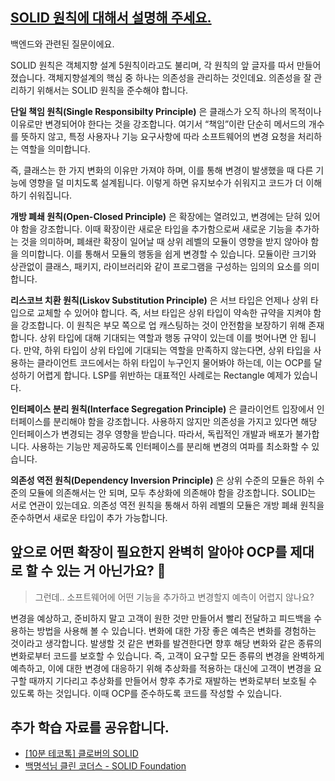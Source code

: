 ## [SOLID 원칙에 대해서 설명해 주세요.](https://www.maeil-mail.kr/question/110)

백엔드와 관련된 질문이에요.

SOLID 원칙은 객체지향 설계 5원칙이라고도 불리며, 각 원칙의 앞 글자를 따서 만들어졌습니다. 객체지향설계의 핵심 중 하나는 의존성을 관리하는 것인데요. 의존성을 잘 관리하기 위해서는 SOLID 원칙을 준수해야 합니다.

**단일 책임 원칙(Single Responsibilty Principle)** 은 클래스가 오직 하나의 목적이나 이유로만 변경되어야 한다는 것을 강조합니다. 여기서 “책임”이란 단순히 메서드의 개수를 뜻하지 않고, 특정 사용자나 기능 요구사항에 따라 소프트웨어의 변경 요청을 처리하는 역할을 의미합니다.

즉, 클래스는 한 가지 변화의 이유만 가져야 하며, 이를 통해 변경이 발생했을 때 다른 기능에 영향을 덜 미치도록 설계됩니다. 이렇게 하면 유지보수가 쉬워지고 코드가 더 이해하기 쉬워집니다.

**개방 폐쇄 원칙(Open-Closed Principle)** 은 확장에는 열려있고, 변경에는 닫혀 있어야 함을 강조합니다. 이때 확장이란 새로운 타입을 추가함으로써 새로운 기능을 추가하는 것을 의미하며, 폐쇄란 확장이 일어날 때 상위 레벨의 모듈이 영향을 받지 않아야 함을 의미합니다. 이를 통해서 모듈의 행동을 쉽게 변경할 수 있습니다. 모듈이란 크기와 상관없이 클래스, 패키지, 라이브러리와 같이 프로그램을 구성하는 임의의 요소를 의미합니다.

**리스코브 치환 원칙(Liskov Substitution Principle)** 은 서브 타입은 언제나 상위 타입으로 교체할 수 있어야 합니다. 즉, 서브 타입은 상위 타입이 약속한 규약을 지켜야 함을 강조합니다. 이 원칙은 부모 쪽으로 업 캐스팅하는 것이 안전함을 보장하기 위해 존재합니다. 상위 타입에 대해 기대되는 역할과 행동 규약이 있는데 이를 벗어나면 안 됩니다. 만약, 하위 타입이 상위 타입에 기대되는 역할을 만족하지 않는다면, 상위 타입을 사용하는 클라이언트 코드에서는 하위 타입이 누구인지 물어봐야 하는데, 이는 OCP를 달성하기 어렵게 합니다. LSP를 위반하는 대표적인 사례로는 Rectangle 예제가 있습니다.

**인터페이스 분리 원칙(Interface Segregation Principle)** 은 클라이언트 입장에서 인터페이스를 분리해야 함을 강조합니다. 사용하지 않지만 의존성을 가지고 있다면 해당 인터페이스가 변경되는 경우 영향을 받습니다. 따라서, 독립적인 개발과 배포가 불가합니다. 사용하는 기능만 제공하도록 인터페이스를 분리해 변경의 여파를 최소화할 수 있습니다.

**의존성 역전 원칙(Dependency Inversion Principle)** 은 상위 수준의 모듈은 하위 수준의 모듈에 의존해서는 안 되며, 모두 추상화에 의존해야 함을 강조합니다. SOLID는 서로 연관이 있는데요. 의존성 역전 원칙을 통해서 하위 레벨의 모듈은 개방 폐쇄 원칙을 준수하면서 새로운 타입이 추가 가능합니다.

## 앞으로 어떤 확장이 필요한지 완벽히 알아야 OCP를 제대로 할 수 있는 거 아닌가요? 🤔

> 그런데.. 소프트웨어에 어떤 기능을 추가하고 변경할지 예측이 어렵지 않나요?

변경을 예상하고, 준비하지 말고 고객이 원한 것만 만들어서 빨리 전달하고 피드백을 수용하는 방법을 사용해 볼 수 있습니다. 변화에 대한 가장 좋은 예측은 변화를 경험하는 것이라고 생각합니다. 발생할 것 같은 변화를 발견한다면 향후 해당 변화와 같은 종류의 변화로부터 코드를 보호할 수 있습니다. 즉, 고객이 요구할 모든 종류의 변경을 완벽하게 예측하고, 이에 대한 변경에 대응하기 위해 추상화를 적용하는 대신에 고객이 변경을 요구할 때까지 기다리고 추상화를 만들어서 향후 추가로 재발하는 변화로부터 보호될 수 있도록 하는 것입니다. 이때 OCP를 준수하도록 코드를 작성할 수 있습니다.

## 추가 학습 자료를 공유합니다.

- [[10분 테코톡] 클로버의 SOLID](https://youtu.be/7c0tqHLfxlE?si=A67pNJtuql7QsidO)
- [백명석님 클린 코더스 - SOLID Foundation](https://youtu.be/HIWJ8sF8lO8?si=qzJxDlTYGNH5eRpy)